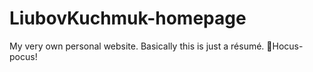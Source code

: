 # LiubovKuchmuk-homepage
My very own personal website. Basically this is just a résumé.
🧙Hocus-pocus!
